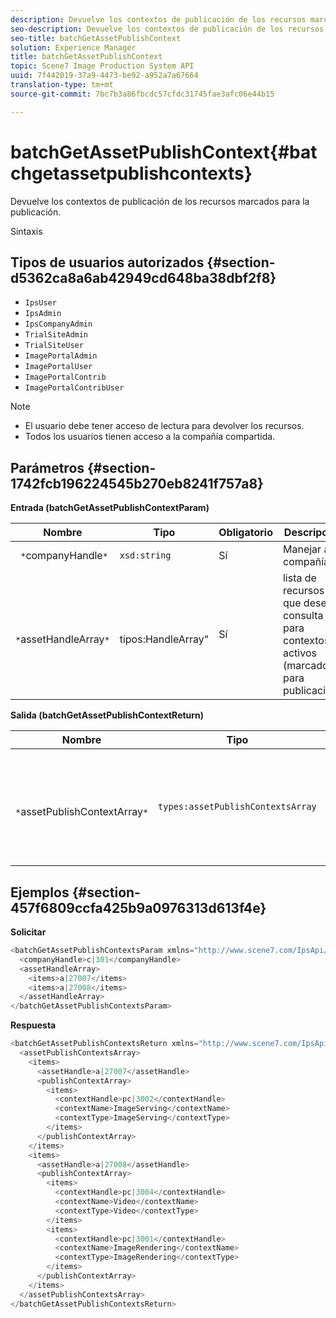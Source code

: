```yaml
---
description: Devuelve los contextos de publicación de los recursos marcados para la publicación.
seo-description: Devuelve los contextos de publicación de los recursos marcados para la publicación.
seo-title: batchGetAssetPublishContext
solution: Experience Manager
title: batchGetAssetPublishContext
topic: Scene7 Image Production System API
uuid: 7f442019-37a9-4473-be92-a952a7a67664
translation-type: tm+mt
source-git-commit: 7bc7b3a86fbcdc57cfdc31745fae3afc06e44b15

---
```



# batchGetAssetPublishContext{#batchgetassetpublishcontexts}

Devuelve los contextos de publicación de los recursos marcados para la publicación.

Sintaxis

## Tipos de usuarios autorizados {#section-d5362ca8a6ab42949cd648ba38dbf2f8}

* `IpsUser`
* `IpsAdmin`
* `IpsCompanyAdmin`
* `TrialSiteAdmin`
* `TrialSiteUser`
* `ImagePortalAdmin`
* `ImagePortalUser`
* `ImagePortalContrib`
* `ImagePortalContribUser`

>[!NOTE]
>
>* El usuario debe tener acceso de lectura para devolver los recursos.
>* Todos los usuarios tienen acceso a la compañía compartida.
>



## Parámetros {#section-1742fcb196224545b270eb8241f757a8}

**Entrada (batchGetAssetPublishContextParam)**

| Nombre | Tipo | Obligatorio | Descripción |
|---|---|---|---|
| ` *`companyHandle`*` | `xsd:string` | Sí | Manejar a la compañía. |
| ` *`assetHandleArray`*` | ` `tipos:HandleArray&quot; | Sí | lista de recursos que desea consulta para contextos activos (marcados para publicación). |

**Salida (batchGetAssetPublishContextReturn)**

| Nombre | Tipo | Obligatorio | Descripción |
|---|---|---|---|
| ` *`assetPublishContextArray`*` | `types:assetPublishContextsArray` | Sí | Matriz de contextos de publicación en la que se marca cada recurso para la publicación. |

## Ejemplos {#section-457f6809ccfa425b9a0976313d613f4e}

**Solicitar**

```java
<batchGetAssetPublishContextsParam xmlns="http://www.scene7.com/IpsApi/xsd/2011-11-04">
  <companyHandle>c|301</companyHandle>
  <assetHandleArray>
    <items>a|27007</items>
    <items>a|27008</items>
  </assetHandleArray>
</batchGetAssetPublishContextsParam>
```

**Respuesta**

```java
<batchGetAssetPublishContextsReturn xmlns="http://www.scene7.com/IpsApi/xsd/2011-11-04">
  <assetPublishContextsArray>
    <items>
      <assetHandle>a|27007</assetHandle>
      <publishContextArray>
        <items>
          <contextHandle>pc|3002</contextHandle>
          <contextName>ImageServing</contextName>
          <contextType>ImageServing</contextType>
        </items>
      </publishContextArray>
    </items>
    <items>
      <assetHandle>a|27008</assetHandle>
      <publishContextArray>
        <items>
          <contextHandle>pc|3004</contextHandle>
          <contextName>Video</contextName>
          <contextType>Video</contextType>
        </items>
        <items>
          <contextHandle>pc|3001</contextHandle>
          <contextName>ImageRendering</contextName>
          <contextType>ImageRendering</contextType>
        </items>
      </publishContextArray>
    </items>
  </assetPublishContextsArray>
</batchGetAssetPublishContextsReturn>
```

